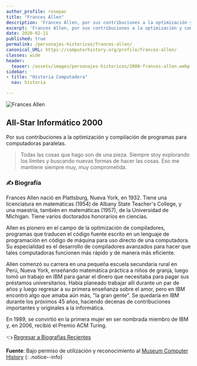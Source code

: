 ```yaml
---
author_profile: rosepac
title: "Frances Allen"
description: 'Frances Allen, por sus contribuciones a la optimización y compilación de programas para computadoras paralelas.'
excerpt: 'Frances Allen, por sus contribuciones a la optimización y compilación de programas para computadoras paralelas'
date: 2020-02-11
published: true
permalink: /personajes-historicos/frances-allen/
canonical_URL: https://computerhistory.org/profile/frances-allen/
classes: wide
header:
  teaser: /assets/images/personajes-historicos/2000-frances-allen.webp
sidebar:
- title: "Historia Computadora"
  nav: historia

---
```


​<picture>
 <source srcset="/assets/images/personajes-historicos/2000-frances-allen.webp" type="webp">
 <img src="/assets/images/personajes-historicos/2000-frances-allen.jpg" alt="Frances Allen" title="Frances Allen">
</picture>

## All-Star Informático 2000

Por sus contribuciones a la optimización y compilación de programas para computadoras paralelas.

> Todas las cosas que hago son de una pieza. Siempre stoy explorando los límites y buscando nuevas formas de hacer las cosas. Eso me mantiene siempre muy, muy comprometida.

### ✍ Biografía

Frances Allen nació en Plattsburg, Nueva York, en 1932. Tiene una licenciatura en matemáticas (1954) de Albany State Teacher's College, y una maestría, también en matemáticas (1957), de la Universidad de Michigan. Tiene varios doctorados honorarios en ciencias.

Allen es pionero en el campo de la optimización de compiladores, programas que traducen el código fuente escrito en un lenguaje de programación en código de máquina para uso directo de una computadora. Su especialidad es el desarrollo de compiladores avanzados para hacer que tales computadoras funcionen más rápido y de manera más eficiente.

Allen comenzó su carrera en una pequeña escuela secundaria rural en Perú, Nueva York, enseñando matemática práctica a niños de granja, luego tomó un trabajo en IBM para ganar el dinero que necesitaba para pagar sus préstamos universitarios. Había planeado trabajar allí durante un par de años y luego regresar a su primera enseñanza sobre el amor, pero en IBM encontró algo que amaba aún más, "la gran gente". Se quedaría en IBM durante los próximos 45 años, haciendo decenas de contribuciones importantes y originales a la informática.

En 1989, se convirtió en la primera mujer en ser nombrada miembro de IBM y, en 2006, recibió el Premio ACM Turing.

👈 [Regresar a Biografías Recientes](/personajes-historicos/#-biografías-agregadas-más-recientes-)

**Fuente**: Bajo permiso de utilización y reconocimiento al [Museum Computer History](https://www.computerhistory.org/ "Página web el Museo de la Historia de las Computadoras")
{: .notice--info}
